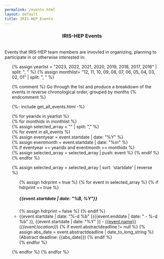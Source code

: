 ```yaml
---
permalink: /events.html
layout: default
title: IRIS-HEP Events
---
```

<center> 
<h3> IRIS-HEP Events</h3>
</center>

<br>
Events that IRIS-HEP team members are invovled in organizing, planning to participate in or otherwise interested in:

<ul>
{% assign yearlist = "2023, 2022, 2021, 2020, 2019, 2018, 2017, 2016" | split: ", " %}
{% assign monthlist= "12, 11, 10, 09, 08, 07, 06, 05, 04, 03, 02, 01" | split: ", " %}

{% comment %}
Go through the list and produce a breakdown of the events in reverse 
chronological order, grouped by months
{% endcomment %}

{%- include get_all_events.html -%}


{% for yearidx in yearlist %}		
{% for monthidx in monthlist %}		
 {% assign selected_array = "" | split: "," %}		
 {% for event in all_events  %}		
   {% assign eventyear = event.startdate | date: "%Y" %}		
   {% assign eventmonth = event.startdate | date: "%m" %}		
   {% if eventyear == yearidx and eventmonth == monthidx %}		
      {% assign selected_array = selected_array | push: event %}
   {% endif %}		
 {% endfor %}		

  {% assign selected_array = selected_array | sort: 'startdate' | reverse %}

<ul>
{% assign hdrprint = true %}
{% for event in selected_array %}
  {% if hdrprint == true %}
    <br><h5>{{event.startdate | date: "%B, %Y"}}</h5>
    {% assign hdrprint = false %}
  {% endif %}
  <li>{{event.startdate | date: "%-d %b" }}{{event.enddate | date: " - %-d %b" }}, {{event.startdate | date: "%Y" }} - <a href="{{event.meetingurl}}">{{event.name}}</a> (<i>{{event.location}}</i>)
  {% if event.abstractdeadline != null %}
    {% assign abs_date = event.abstractdeadline | date_to_long_string %}
    (Abstract deadline: {{abs_date}})
  {% endif %}
</li>
{% endfor %}
</ul>

{% endfor %}
{% endfor %}
<br>

